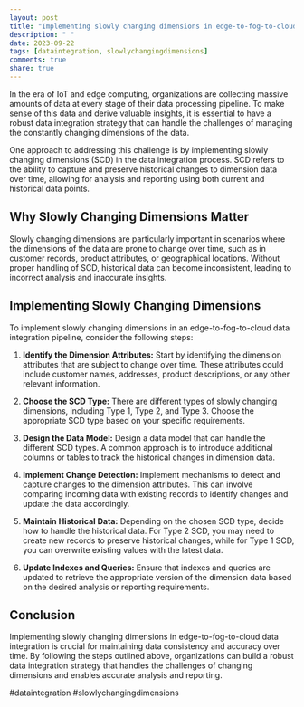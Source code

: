 ```yaml
---
layout: post
title: "Implementing slowly changing dimensions in edge-to-fog-to-cloud data integration."
description: " "
date: 2023-09-22
tags: [dataintegration, slowlychangingdimensions]
comments: true
share: true
---
```


In the era of IoT and edge computing, organizations are collecting massive amounts of data at every stage of their data processing pipeline. To make sense of this data and derive valuable insights, it is essential to have a robust data integration strategy that can handle the challenges of managing the constantly changing dimensions of the data.

One approach to addressing this challenge is by implementing slowly changing dimensions (SCD) in the data integration process. SCD refers to the ability to capture and preserve historical changes to dimension data over time, allowing for analysis and reporting using both current and historical data points.

## Why Slowly Changing Dimensions Matter

Slowly changing dimensions are particularly important in scenarios where the dimensions of the data are prone to change over time, such as in customer records, product attributes, or geographical locations. Without proper handling of SCD, historical data can become inconsistent, leading to incorrect analysis and inaccurate insights.

## Implementing Slowly Changing Dimensions

To implement slowly changing dimensions in an edge-to-fog-to-cloud data integration pipeline, consider the following steps:

1. **Identify the Dimension Attributes:** Start by identifying the dimension attributes that are subject to change over time. These attributes could include customer names, addresses, product descriptions, or any other relevant information.

2. **Choose the SCD Type:** There are different types of slowly changing dimensions, including Type 1, Type 2, and Type 3. Choose the appropriate SCD type based on your specific requirements. 

3. **Design the Data Model:** Design a data model that can handle the different SCD types. A common approach is to introduce additional columns or tables to track the historical changes in dimension data.

4. **Implement Change Detection:** Implement mechanisms to detect and capture changes to the dimension attributes. This can involve comparing incoming data with existing records to identify changes and update the data accordingly.

5. **Maintain Historical Data:** Depending on the chosen SCD type, decide how to handle the historical data. For Type 2 SCD, you may need to create new records to preserve historical changes, while for Type 1 SCD, you can overwrite existing values with the latest data.

6. **Update Indexes and Queries:** Ensure that indexes and queries are updated to retrieve the appropriate version of the dimension data based on the desired analysis or reporting requirements.

## Conclusion

Implementing slowly changing dimensions in edge-to-fog-to-cloud data integration is crucial for maintaining data consistency and accuracy over time. By following the steps outlined above, organizations can build a robust data integration strategy that handles the challenges of changing dimensions and enables accurate analysis and reporting.

#dataintegration #slowlychangingdimensions